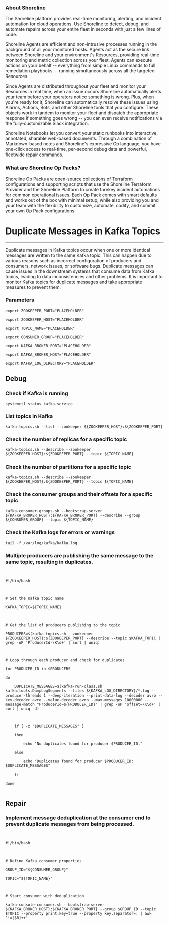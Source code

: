 
### About Shoreline
The Shoreline platform provides real-time monitoring, alerting, and incident automation for cloud operations. Use Shoreline to detect, debug, and automate repairs across your entire fleet in seconds with just a few lines of code.

Shoreline Agents are efficient and non-intrusive processes running in the background of all your monitored hosts. Agents act as the secure link between Shoreline and your environment's Resources, providing real-time monitoring and metric collection across your fleet. Agents can execute actions on your behalf -- everything from simple Linux commands to full remediation playbooks -- running simultaneously across all the targeted Resources.

Since Agents are distributed throughout your fleet and monitor your Resources in real time, when an issue occurs Shoreline automatically alerts your team before your operators notice something is wrong. Plus, when you're ready for it, Shoreline can automatically resolve these issues using Alarms, Actions, Bots, and other Shoreline tools that you configure. These objects work in tandem to monitor your fleet and dispatch the appropriate response if something goes wrong -- you can even receive notifications via the fully-customizable Slack integration.

Shoreline Notebooks let you convert your static runbooks into interactive, annotated, sharable web-based documents. Through a combination of Markdown-based notes and Shoreline's expressive Op language, you have one-click access to real-time, per-second debug data and powerful, fleetwide repair commands.

### What are Shoreline Op Packs?
Shoreline Op Packs are open-source collections of Terraform configurations and supporting scripts that use the Shoreline Terraform Provider and the Shoreline Platform to create turnkey incident automations for common operational issues. Each Op Pack comes with smart defaults and works out of the box with minimal setup, while also providing you and your team with the flexibility to customize, automate, codify, and commit your own Op Pack configurations.

# Duplicate Messages in Kafka Topics
---

Duplicate messages in Kafka topics occur when one or more identical messages are written to the same Kafka topic. This can happen due to various reasons such as incorrect configuration of producers and consumers, network issues, or software bugs. Duplicate messages can cause issues in the downstream systems that consume data from Kafka topics, leading to data inconsistencies and other problems. It is important to monitor Kafka topics for duplicate messages and take appropriate measures to prevent them.

### Parameters
```shell
export ZOOKEEPER_PORT="PLACEHOLDER"

export ZOOKEEPER_HOST="PLACEHOLDER"

export TOPIC_NAME="PLACEHOLDER"

export CONSUMER_GROUP="PLACEHOLDER"

export KAFKA_BROKER_PORT="PLACEHOLDER"

export KAFKA_BROKER_HOST="PLACEHOLDER"

export KAFKA_LOG_DIRECTORY="PLACEHOLDER"
```

## Debug

### Check if Kafka is running
```shell
systemctl status kafka.service
```

### List topics in Kafka
```shell
kafka-topics.sh --list --zookeeper ${ZOOKEEPER_HOST}:${ZOOKEEPER_PORT}
```

### Check the number of replicas for a specific topic
```shell
kafka-topics.sh --describe --zookeeper ${ZOOKEEPER_HOST}:${ZOOKEEPER_PORT} --topic ${TOPIC_NAME}
```

### Check the number of partitions for a specific topic
```shell
kafka-topics.sh --describe --zookeeper ${ZOOKEEPER_HOST}:${ZOOKEEPER_PORT} --topic ${TOPIC_NAME}
```

### Check the consumer groups and their offsets for a specific topic
```shell
kafka-consumer-groups.sh --bootstrap-server ${KAFKA_BROKER_HOST}:${KAFKA_BROKER_PORT} --describe --group ${CONSUMER_GROUP} --topic ${TOPIC_NAME}
```

### Check the Kafka logs for errors or warnings
```shell
tail -f /var/log/kafka/kafka.log
```

### Multiple producers are publishing the same message to the same topic, resulting in duplicates.
```shell


#!/bin/bash



# Set the Kafka topic name

KAFKA_TOPIC=${TOPIC_NAME}



# Get the list of producers publishing to the topic

PRODUCERS=$(kafka-topics.sh --zookeeper ${ZOOKEEPER_HOST}:${ZOOKEEPER_PORT} --describe --topic $KAFKA_TOPIC | grep -oP 'ProducerId-\K\d+' | sort | uniq)



# Loop through each producer and check for duplicates

for PRODUCER_ID in $PRODUCERS

do

    DUPLICATE_MESSAGES=$(kafka-run-class.sh kafka.tools.DumpLogSegments --files ${KAFKA_LOG_DIRECTORY}/*.log --producer-threads 1 --deep-iteration --print-data-log --decoder avro --key-decoder avro --value-decoder avro --max-messages 10000000 --message-match "ProducerId=${PRODUCER_ID}" | grep -oP 'offset=\K\d+' | sort | uniq -d)

    

    if [ -z "$DUPLICATE_MESSAGES" ]

    then

        echo "No duplicates found for producer $PRODUCER_ID."

    else

        echo "Duplicates found for producer $PRODUCER_ID: $DUPLICATE_MESSAGES"

    fi

done


```

## Repair

### Implement message deduplication at the consumer end to prevent duplicate messages from being processed.
```shell


#!/bin/bash



# Define Kafka consumer properties

GROUP_ID="${CONSUMER_GROUP}"

TOPIC="${TOPIC_NAME}"



# Start consumer with deduplication

kafka-console-consumer.sh --bootstrap-server ${KAFKA_BROKER_HOST}:${KAFKA_BROKER_PORT} --group $GROUP_ID --topic $TOPIC --property print.key=true --property key.separator=: | awk '!x[$0]++'


```